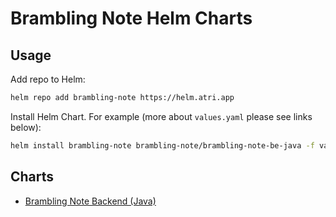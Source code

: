 # Brambling Note Helm Charts

## Usage

Add repo to Helm:
```bash
helm repo add brambling-note https://helm.atri.app
```

Install Helm Chart. For example (more about `values.yaml` please see links below):
```bash
helm install brambling-note brambling-note/brambling-note-be-java -f values.yaml
```

## Charts
- [Brambling Note Backend (Java)](https://github.com/Brambling-Apps/brambling-note-be-java-chart)

